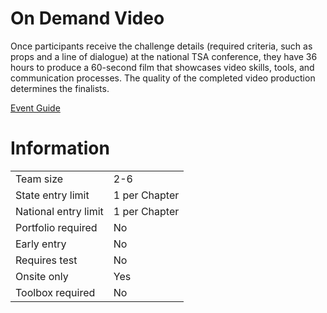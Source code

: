 # On Demand Video

Once participants receive the challenge details (required
criteria, such as props and a line of dialogue) at the national
TSA conference, they have 36 hours to produce a 60-second
film that showcases video skills, tools, and communication
processes. The quality of the completed video production
determines the finalists.

[Event Guide](https://lwsd.sharepoint.com/:b:/r/sites/GR-JHS-TechnologyStudentAssociation-SCA/Shared%20Documents/23-24/Competition/Event%20Guides/HS%20-%20On%20Demand%20Video.pdf)

# Information

|                      |               |
| -------------------- | ------------- |
| Team size            | 2-6           |
| State entry limit    | 1 per Chapter |
| National entry limit | 1 per Chapter |
| Portfolio required   | No            |
| Early entry          | No            |
| Requires test        | No            |
| Onsite only          | Yes           |
| Toolbox required     | No            |

